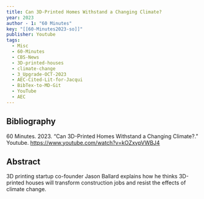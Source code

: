 ```yaml
---
title: Can 3D-Printed Homes Withstand a Changing Climate?
year: 2023
author - 1: "60 Minutes"
key: "[[60-Minutes2023-so]]"
publisher: Youtube
tags:
  - Misc
  - 60-Minutes
  - CBS-News
  - 3D-printed-houses
  - climate-change
  - 3_Upgrade-OCT-2023
  - AEC-Cited-Lit-for-Jacqui
  - BibTex-to-MD-Git
  - YouTube
  - AEC
---
```


## Bibliography
60 Minutes. 2023. “Can 3D-Printed Homes Withstand a Changing Climate?.” Youtube. https://www.youtube.com/watch?v=kOZxvpVWBJ4
## Abstract
3D printing startup co-founder Jason Ballard explains how he thinks 3D-printed houses will transform construction jobs and resist the effects of climate change.